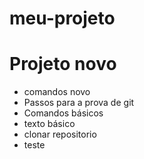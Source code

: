 # meu-projeto
# Projeto novo
- comandos novo
- Passos para a prova de git
- Comandos básicos
- texto básico
- clonar repositorio 
- teste 
